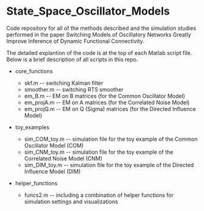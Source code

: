 # State_Space_Oscillator_Models

Code repository for all of the methods described and the simulation studies performed in the paper Switching Models of Oscillatory Networks Greatly Improve Inference of Dynamic Functional Connectivity.

The detailed explantion of the code is at the top of each Matlab script file. Below is a brief description of all scripts in this repo.

* core_functions
  * skf.m -- switching Kalman filter
  * smoother.m -- switching RTS smoother
  * em_B.m -- EM on B matrices (for the Common Oscillator Model)
  * em_projA.m -- EM on A matrices (for the Correlated Noise Model)
  * em_projQ.m -- EM on Q (Sigma) matrices (for the Directed Influence Model)
 
* toy_examples
  * sim_COM_toy.m -- simulation file for the toy example of the Common Oscillator Model (COM)
  * sim_CNM_toy.m -- simulation file for the toy example of the Correlated Noise Model (CNM)
  * sim_DIM_toy.m -- simulation file for the toy example of the Directed Influence Model (DIM)
    
* helper_functions
  * funcs2.m -- including a combination of helper functions for simulation settings and visualizations
